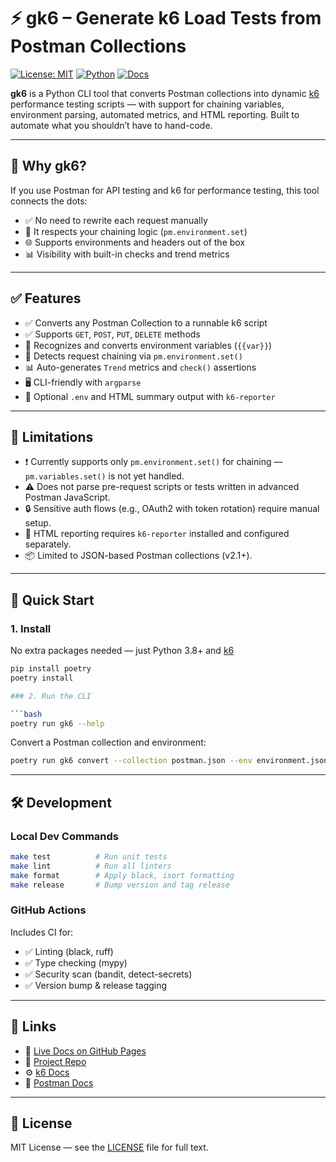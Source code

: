 # ⚡ gk6 – Generate k6 Load Tests from Postman Collections

[![License: MIT](https://img.shields.io/badge/License-MIT-yellow.svg)](/LICENSE)
[![Python](https://img.shields.io/badge/Python-3.8%2B-blue)](https://www.python.org/)
[![Docs](https://img.shields.io/badge/Docs-GitHub%20Pages-blue)](https://gopikrishna4595.github.io/gk6/)

**gk6** is a Python CLI tool that converts Postman collections into dynamic [k6](https://k6.io) performance testing scripts — with support for chaining variables, environment parsing, automated metrics, and HTML reporting. Built to automate what you shouldn’t have to hand-code.

---

## 🎯 Why gk6?

If you use Postman for API testing and k6 for performance testing, this tool connects the dots:

- ✅ No need to rewrite each request manually
- 🔁 It respects your chaining logic (`pm.environment.set`)
- 🌐 Supports environments and headers out of the box
- 📊 Visibility with built-in checks and trend metrics

---

## ✅ Features

- ✅ Converts any Postman Collection to a runnable k6 script
- ✅ Supports `GET`, `POST`, `PUT`, `DELETE` methods
- 🔄 Recognizes and converts environment variables (`{{var}}`)
- 🔁 Detects request chaining via `pm.environment.set()`
- 📊 Auto-generates `Trend` metrics and `check()` assertions
- 🖥 CLI-friendly with `argparse`
- 📄 Optional `.env` and HTML summary output with `k6-reporter`

---

## 🧱 Limitations

* ❗ Currently supports only `pm.environment.set()` for chaining — `pm.variables.set()` is not yet handled.
* ⚠️ Does not parse pre-request scripts or tests written in advanced Postman JavaScript.
* 🔒 Sensitive auth flows (e.g., OAuth2 with token rotation) require manual setup.
* 📄 HTML reporting requires `k6-reporter` installed and configured separately.
* 📦 Limited to JSON-based Postman collections (v2.1+).

---

## 🚀 Quick Start

### 1. Install

No extra packages needed — just Python 3.8+ and [k6](https://k6.io/docs/getting-started/installation)

```bash
pip install poetry
poetry install

### 2. Run the CLI

```bash
poetry run gk6 --help
```

Convert a Postman collection and environment:

```bash
poetry run gk6 convert --collection postman.json --env environment.json
```

---

## 🛠 Development

### Local Dev Commands

```bash
make test          # Run unit tests
make lint          # Run all linters
make format        # Apply black, isort formatting
make release       # Bump version and tag release
```

### GitHub Actions

Includes CI for:

* ✅ Linting (black, ruff)
* ✅ Type checking (mypy)
* ✅ Security scan (bandit, detect-secrets)
* ✅ Version bump & release tagging


---

## 🔗 Links

* 📄 [Live Docs on GitHub Pages](https://gopikrishna4595.github.io/gk6/)
* 🐙 [Project Repo](https://github.com/gopikrishna4595/gk6)
* ⚙️ [k6 Docs](https://k6.io/docs/)
* 🧪 [Postman Docs](https://learning.postman.com/docs/)

---

## 📄 License

MIT License — see the [LICENSE](LICENSE) file for full text.
